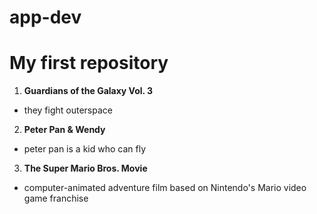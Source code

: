 # app-dev
# My first repository

1. **Guardians of the Galaxy Vol. 3**
- they fight outerspace
2. **Peter Pan & Wendy**
- peter pan is a kid who can fly
3. **The Super Mario Bros. Movie**
-  computer-animated adventure film based on Nintendo's Mario video game franchise

